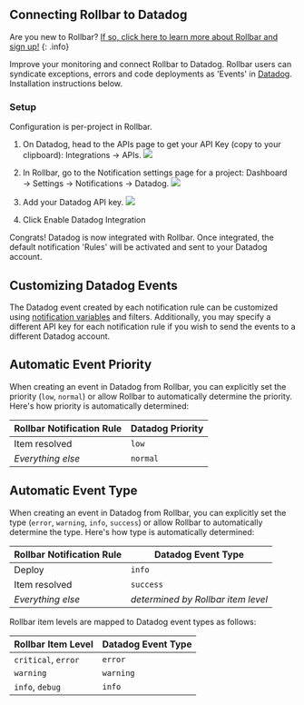 ## Connecting Rollbar to Datadog

Are you new to Rollbar?
[If so, click here to learn more about Rollbar and sign up!](https://rollbar.com/)
{: .info}

Improve your monitoring and connect Rollbar to Datadog. Rollbar users can syndicate exceptions,
errors and code deployments as 'Events' in [Datadog](https://www.datadoghq.com/). Installation
instructions below.

### Setup

Configuration is per-project in Rollbar.

1. On Datadog, head to the APIs page to get your API Key (copy to your clipboard): Integrations → APIs.
   ![](https://d26gfdfi90p7cf.cloudfront.net/rollbar-datadog-keys.152870.l.png)

2. In Rollbar, go to the Notification settings page for a project: Dashboard → Settings →
   Notifications → Datadog.
   ![](https://d26gfdfi90p7cf.cloudfront.net/rollbar-datadog.152871.l.png)

3. Add your Datadog API key.
   ![](https://d26gfdfi90p7cf.cloudfront.net/rollbar-datadog-integration.152873.l.png)

4. Click Enable Datadog Integration

Congrats! Datadog is now integrated with Rollbar. Once integrated, the default notification 'Rules'
will be activated and sent to your Datadog account.

## Customizing Datadog Events

The Datadog event created by each notification rule can be customized using [notification variables](/docs/notification-variables/) and filters.  Additionally, you may specify a different API key for each notification rule if you wish to send the events to a different Datadog account.

## Automatic Event Priority
When creating an event in Datadog from Rollbar, you can explicitly set the priority (`low`, `normal`) or allow Rollbar to automatically determine the priority.  Here's how priority is automatically determined:

Rollbar Notification Rule | Datadog Priority
-------------|-----------------
Item resolved | `low`
_Everything else_ |	`normal`

## Automatic Event Type
When creating an event in Datadog from Rollbar, you can explicitly set the type (`error`, `warning`, `info`, `success`) or allow Rollbar to automatically determine the type.  Here's how type is automatically determined:

Rollbar Notification Rule | Datadog Event Type
--------------------------|-------------------
Deploy | `info`
Item resolved | `success`
_Everything else_ | _determined by Rollbar item level_

Rollbar item levels are mapped to Datadog event types as follows:

Rollbar Item Level |	Datadog Event Type
-------------------|--------------------
`critical`, `error` | `error`
`warning` |	`warning`
`info`, `debug` |	`info`

